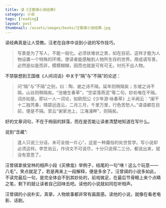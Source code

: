 ```yaml
---
title: 读《汪曾祺小说经典》  
category: 小说  
tags: [reading]  
layout: post  
thumbnail: /assets/images/books/汪曾祺小说经典.jpg
---
```



读经典真是让人受教。汪老在自序中谈到小说的写作技巧，

> 写景是为了写人，不能一般化。必须状难状之景，如在目前，这样才能为人物设置一个特殊的环境，使读者能感触到人物所生存的世界。用成语写景，必然是似是而非，模模糊糊，因而也就是可有可无，衬托不出人物。

不禁联想到王国维《人间词话》中关于“隔”与“不隔”的论述：

> 问“隔”与“不隔”之别，曰：陶、谢之诗不隔，延年则稍隔矣；东坡之诗不隔，山谷则稍隔矣。“池塘生春草”，“空梁落燕泥”等二句，妙处唯在不隔。词亦如是。即以一人一词论，如欧阳公《少年游·咏春草》上半阙云：“阑干十二独凭春，晴碧远连云，二月三月，千里万里，行色苦愁人。”语语都在目前，便是不隔。至云“谢家池上，江淹浦畔”，则隔矣。

好的文章词句，不在于绚丽的辞藻，而在是否能让读者清楚地知道在写什么。


说到“含藏”:

> 逢人只说三分话，未可全抛一片心”，这是一种庸俗的处世哲学。写小说却必须这样。李笠翁云，作诗文不可说尽，十分只说得二三分。都说出来，就没有意思了。

汪曾祺拿侯宝林的相声小段《买佛龛》举例子，结尾的一句“嗐！这么个玩意——八毛”，笑点就足了，若是再来上一段解释，便是多余了。汪曾祺的小说多如此，不读完最后一句，是完全体会不到其妙处的，前戏做足，在最后节骨眼上来个点睛之笔，剩下的就让读者自己回味去吧。读他的小说就如同在听相声。

汪曾祺的小说朴实，真挚，人物故事都非常有画面感。读他的小说，就像在看老电影、话剧。
